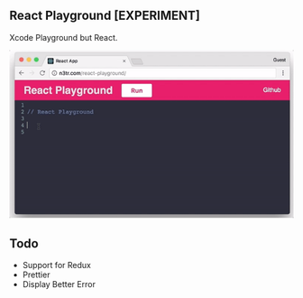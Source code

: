 ## React Playground [**EXPERIMENT**]

Xcode Playground but React.

![](images/ss.gif)


## Todo

- Support for Redux
- Prettier
- Display Better Error
